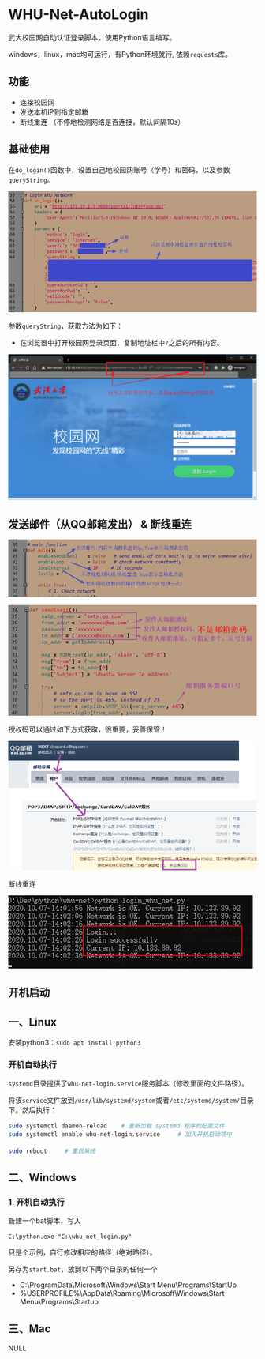 # WHU-Net-AutoLogin
武大校园网自动认证登录脚本，使用Python语言编写。

windows，linux，mac均可运行，有Python环境就行, 依赖`requests`库。

## 功能

+ 连接校园网
+ 发送本机IP到指定邮箱
+ 断线重连 （不停地检测网络是否连接，默认间隔10s）

## 基础使用

在`do_login()`函数中，设置自己地校园网账号（学号）和密码，以及参数`queryString`。

![image-20201007142556004](assets/README/image-20201007142556004.png)

参数`queryString`，获取方法为如下：

+ 在浏览器中打开校园网登录页面，复制地址栏中`?`之后的所有内容。

![image-20201007143938932](assets/README/image-20201007143938932.png)

## 发送邮件（从QQ邮箱发出） & 断线重连

![image-20201007144544383](assets/README/image-20201007144544383.png)

![image-20191116200849538](assets/README/image-20191116200849538.png)

授权码可以通过如下方式获取，很重要，妥善保管！

![image-20191116201357030](assets/README/image-20191116201357030.png)

断线重连

![image-20201007150721506](assets/README/image-20201007150721506.png)

## 开机启动

## 一、Linux

安装python3：`sudo apt install python3`

### 开机自动执行

`systemd`目录提供了`whu-net-login.service`服务脚本（修改里面的文件路径）。

将该`service`文件放到`/usr/lib/systemd/system`或者`/etc/systemd/system/`目录下。然后执行：

```sh
sudo systemctl daemon-reload	# 重新加载 systemd 程序的配置文件
sudo systemctl enable whu-net-login.service		# 加入开机启动项中

sudo reboot 	# 重启系统
```



## 二、Windows

### 1. 开机自动执行

新建一个bat脚本，写入

```
C:\python.exe "C:\whu_net_login.py"
```

只是个示例，自行修改相应的路径（绝对路径）。

另存为`start.bat`，放到以下两个目录的任何一个

+ C:\ProgramData\Microsoft\Windows\Start Menu\Programs\StartUp
+ %USERPROFILE%\AppData\Roaming\Microsoft\Windows\Start Menu\Programs\Startup

## 三、Mac

NULL